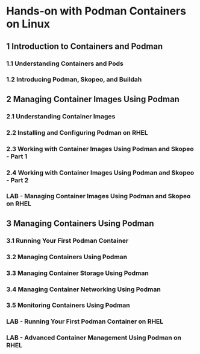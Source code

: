 # Hands-on with Podman Containers on Linux

## 1 Introduction to Containers and Podman

### 1.1 Understanding Containers and Pods

### 1.2 Introducing Podman, Skopeo, and Buildah

## 2 Managing Container Images Using Podman

### 2.1 Understanding Container Images

### 2.2 Installing and Configuring Podman on RHEL

### 2.3 Working with Container Images Using Podman and Skopeo - Part 1

### 2.4 Working with Container Images Using Podman and Skopeo - Part 2

### LAB - Managing Container Images Using Podman and Skopeo on RHEL

## 3 Managing Containers Using Podman

### 3.1 Running Your First Podman Container

### 3.2 Managing Containers Using Podman

### 3.3 Managing Container Storage Using Podman

### 3.4 Managing Container Networking Using Podman

### 3.5 Monitoring Containers Using Podman

### LAB - Running Your First Podman Container on RHEL

### LAB - Advanced Container Management Using Podman on RHEL
